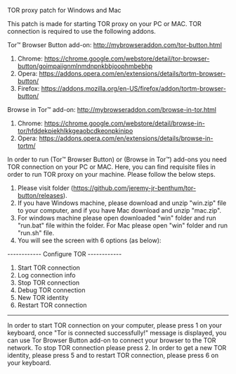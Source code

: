 TOR proxy patch for Windows and Mac

This patch is made for starting TOR proxy on your PC or MAC. TOR connection is required to use the following addons.

Tor™ Browser Button add-on: http://mybrowseraddon.com/tor-button.html
1. Chrome: https://chrome.google.com/webstore/detail/tor-browser-button/goimpaiignmlnmdnpnkbbjoophmbebhp
2. Opera: https://addons.opera.com/en/extensions/details/tortm-browser-button/
3. Firefox: https://addons.mozilla.org/en-US/firefox/addon/tortm-browser-button/

Browse in Tor™ add-on: http://mybrowseraddon.com/browse-in-tor.html
1. Chrome: https://chrome.google.com/webstore/detail/browse-in-tor/hfddekpiekhlkkgeaobcdkeonpkinipo
2. Opera: https://addons.opera.com/en/extensions/details/browse-in-tortm/

In order to run (Tor™ Browser Button) or (Browse in Tor™) add-ons you need TOR connection on your PC or MAC. Here, you can find requisite files in order to run TOR proxy on your machine. Please follow the below steps.

1) Please visit folder (https://github.com/jeremy-jr-benthum/tor-button/releases).
2) If you have Windows machine, please download and unzip "win.zip" file to your computer, and if you have Mac download and unzip "mac.zip".
3) For windows machine please open downloaded "win" folder and run "run.bat" file within the folder. For Mac please open "win" folder and run "run.sh" file.
4) You will see the screen with 6 options (as below):

------------  Configure TOR  ------------
1. Start TOR connection
2. Log connection info
3. Stop TOR connection
4. Debug TOR connection
5. New TOR identity
6. Restart TOR connection
-----------------------------------------

In order to start TOR connection on your computer, please press 1 on your keyboard, once "Tor is connected successfully!" message is displayed, you can use Tor Browser Button add-on to connect your browser to the TOR network. To stop TOR connection please press 2. In order to get a new TOR identity, please press 5 and to restart TOR connection, please press 6 on your keyboard.

